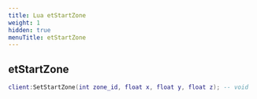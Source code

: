 ```yaml
---
title: Lua etStartZone
weight: 1
hidden: true
menuTitle: etStartZone
---
```

## etStartZone
```lua
client:SetStartZone(int zone_id, float x, float y, float z); -- void
```